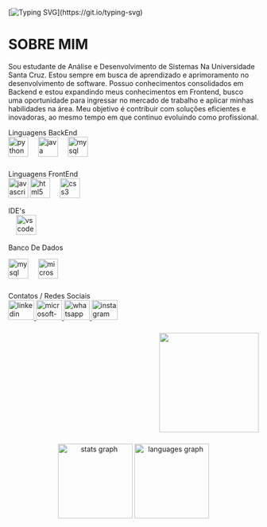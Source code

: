[![Typing SVG](https://readme-typing-svg.herokuapp.com?font=Fira+Code&pause=1000&width=435&lines=Ola%2C+seja+bem+vindo+ao+meu+GitHub;Hello+World!)](https://git.io/typing-svg)
<p>
  <h1>SOBRE MIM</h1>
  Sou estudante de Análise e Desenvolvimento de Sistemas Na Universidade Santa Cruz. Estou sempre em busca de aprendizado e aprimoramento no desenvolvimento de software. Possuo conhecimentos consolidados em Backend e estou expandindo meus conhecimentos em Frontend, busco uma oportunidade para ingressar no mercado de trabalho e aplicar minhas habilidades na área. Meu objetivo é contribuir com soluções eficientes e inovadoras, ao mesmo tempo em que continuo evoluindo como profissional.


  
</p>





<div align="left">
  <p> Linguagens BackEnd <br>
  <img src="https://cdn.jsdelivr.net/gh/devicons/devicon/icons/python/python-original.svg" height="40" alt="python logo"  />
  <img width="12" />
  <img src="https://cdn.jsdelivr.net/gh/devicons/devicon/icons/java/java-original.svg" height="40" alt="java logo"  />
  <img width="12" />
  <img src="https://cdn.jsdelivr.net/gh/devicons/devicon/icons/mysql/mysql-original.svg" height="40" alt="mysql logo"  />
  </p>
</div>

###

<div align="left">
  <p> Linguagens FrontEnd <br>
  <img src="https://cdn.jsdelivr.net/gh/devicons/devicon/icons/javascript/javascript-original.svg" height="40" alt="javascript logo"  />
  <img src="https://cdn.jsdelivr.net/gh/devicons/devicon/icons/html5/html5-original.svg" height="40" alt="html5 logo"  />
  <img width="12" />
  <img src="https://cdn.jsdelivr.net/gh/devicons/devicon/icons/css3/css3-original.svg" height="40" alt="css3 logo"  />
  </p>
</div>
<p></p>

<div align="left">
  <p> IDE's <br>
  <img width="12" />
  <img src="https://cdn.jsdelivr.net/gh/devicons/devicon/icons/vscode/vscode-original.svg" height="40" alt="vscode logo"  />
</div>
</p>

<div align="left">
  <p> Banco De Dados <br>
  <div align="left">
  <img src="https://cdn.jsdelivr.net/gh/devicons/devicon/icons/mysql/mysql-original.svg" height="40" alt="mysql logo"  />
  <img width="12" />
  <img src="https://cdn.jsdelivr.net/gh/devicons/devicon/icons/microsoftsqlserver/microsoftsqlserver-plain.svg" height="40" alt="microsoftsqlserver logo"  />
</div>

###
</p>

###

<div align="left">
  <p> Contatos / Redes Sociais <br>
  <a href="https://www.linkedin.com/in/vitor-teclak-76a9a525b/" target="_blank">
    <img src="https://raw.githubusercontent.com/maurodesouza/profile-readme-generator/master/src/assets/icons/social/linkedin/default.svg" width="52" height="40" alt="linkedin logo"  />
  </a>
  <a href="[Enviar e-mail](mailto:vitorteclak@hotmail.com)" target="_blank">
    <img src="https://raw.githubusercontent.com/maurodesouza/profile-readme-generator/master/src/assets/icons/social/microsoft-outlook/default.svg" width="52" height="40" alt="microsoft-outlook logo"  />
  </a>
  <a href="https://wa.me/5541991322442/?text=urlencodedtex" target="_blank">
    <img src="https://raw.githubusercontent.com/maurodesouza/profile-readme-generator/master/src/assets/icons/social/whatsapp/default.svg" width="52" height="40" alt="whatsapp logo"  />
  </a>
  <a href="https://www.instagram.com/teclak_/" target="_blank">
    <img src="https://raw.githubusercontent.com/maurodesouza/profile-readme-generator/master/src/assets/icons/social/instagram/default.svg" width="52" height="40" alt="instagram logo"  />
  </a>
  </p>
</div>

###

<div align="right">
  <img height="200" src="https://user-images.githubusercontent.com/96549606/178628325-3bdafc40-ff75-40aa-b96d-62e47d65baa4.gif"  />
</div>

###

<div align="center">
  <img src="https://github-readme-stats.vercel.app/api?username=VitorTeclak&hide_title=false&hide_rank=false&show_icons=true&include_all_commits=true&count_private=true&disable_animations=false&theme=radical&locale=en&hide_border=false&order=1" height="150" alt="stats graph"  />
  <img src="https://github-readme-stats.vercel.app/api/top-langs?username=VitorTeclak&locale=en&hide_title=false&layout=compact&card_width=320&langs_count=5&theme=radical&hide_border=false&order=2" height="150" alt="languages graph"  />
</div>

###

